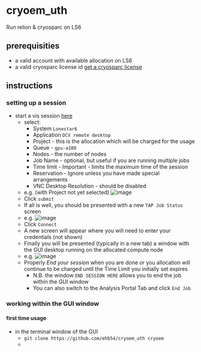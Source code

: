 # cryoem_uth

Run relion & cryosparc on LS6

## prerequisities

 * a valid account with available allocation on LS6
 * a valid cryosparc license id [get a cryosparc license](https://guide.cryosparc.com/setup-configuration-and-management/how-to-download-install-and-configure/obtaining-a-license-id)

## instructions

### setting up a session

 * start a vis session [here](https://vis.tacc.utexas.edu)
   * select:
     * System `Lonestar6`
     * Application `DCV remote desktop`
     * Project - this is the allocation which will be charged for the usage
     * Queue - `gpu-a100`
     * Nodes - the number of nodes
     * Job Name - optional, but useful if you are running multiple jobs
     * Time limit - Important - limits the maximum time of the session
     * Reservation - Ignore unless you have made special arrangements
     * VNC Desktop Resolution - should be disabled
   * e.g. (with Project not yet selected) ![image](https://user-images.githubusercontent.com/11505970/174486988-19b40c0f-3e6a-4164-a36b-86178313a34c.png)
   * Click `submit`
   * If all is well, you should be presented with a new `TAP Job Status` screen
   * e.g. ![image](https://user-images.githubusercontent.com/11505970/174487338-98713cfa-de26-4a61-a583-429c041b28c3.png)
   * Click `Connect`
   * A new screen will appear where you will need to enter your credentials (not shown)
   * Finally you will be presented (typically in a new tab) a window with the GUI desktop running on the allocated compute node
   * e.g. ![image](https://user-images.githubusercontent.com/11505970/174487501-b047b4af-979b-48d5-b921-89e0bd8c6116.png)
   * Properly *End your session* when you are done or you allocation will continue to be charged until the Time Limit you initially set expires
     * N.B. the window `END SESSION HERE` allows you to end the job within the GUI window
     * You can also switch to the Analysis Portal Tab and click `End Job`
   
### working within the GUI window

#### first time usage
 * in the terminal window of the GUI
   * `git clone https://github.com/ehb54/cryoem_uth cryoem`
   * 
